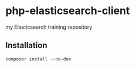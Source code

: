 # php-elasticsearch-client

my Elasticsearch training repository

## Installation

`composer install --no-dev`
